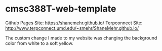 # cmsc388T-web-template

Github Pages Site: https://shanemehr.github.io/
Terpconnect Site: http://www.terpconnect.umd.edu/~smehr/ShaneMehr.github.io/

The custom change I made to my website was changing the background color from white to a soft yellow.